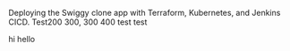 Deploying the Swiggy clone app with Terraform, Kubernetes, and Jenkins CICD.
Test200
300, 300
400
test
test

hi hello

